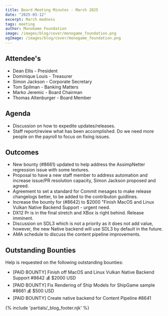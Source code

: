 ```yaml
---
title: Board Meeting Minutes - March 2025
date: "2025-03-12"
excerpt: March madness
tags: meeting
author: MonoGame Foundation
image: /images/blog/cover/monogame_foundation.png
ogImage: /images/blog/cover/monogame_foundation.png
---
```


## Attendee's

- Dean Ellis - President
- Dominique Louis - Treasurer
- Simon Jackson - Corporate Secretary
- Tom Spilman - Banking Matters
- Marko Jeremic - Board Chairman
- Thomas Altenburger - Board Member

## Agenda

- Discussion on how to expedite updates/releases.
- Staff report/review what has been accomplished. Do we need more people on the payroll to focus on fixing issues.

## Outcomes

- New bounty (#8661) updated to help address the AssimpNetter regression issue with some textures.
- Proposal to have a new staff member to address automation and increase issue/PR resolution capacity, Simon Jackson proposed and agreed.
- Agreement to set a standard for Commit mesages to make release changelogs better, to be added to the contributon guidlines.
- Increase the bounty for (#8642) to $2000 "Finish MacOS and Linux Vulkan Native Backend Support - urgent need.
- DX12 Pr is in the final stretch and XBox is right behind. Release imminent.
- Discussion on SDL3 which is not a priority as it does not add value, however, the new Native backend will use SDL3 by default in the future.
- AMA schedule to discuss the content pipeline improvements.

## Outstanding Bounties

Help is requested on the following outstanding bounties:

- [PAID BOUNTY] Finish off MacOS and Linux Vulkan Native Backend Support #8642 💰 $2000 USD
- [PAID BOUNTY] Fix Rendering of Ship Models for ShipGame sample #8661 💰 $500 USD
- [PAID BOUNTY] Create native backend for Content Pipeline #8641

{% include 'partials/_blog_footer.njk' %}

